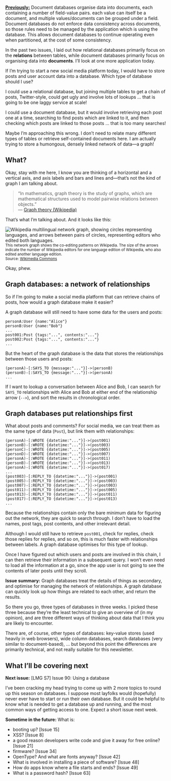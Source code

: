 [**Previously:**](https://buttondown.email/laymansguide/archive/) Document databases organise data into documents, each containing a number of field-value pairs. each value can itself be a document, and multiple values/documents can be grouped under a field. Document databases do not enforce data consistency across documents, so those rules need to be managed by the application which is using the database. This allows document databases to continue operating even when partitioned, at the cost of some consistency.

In the past two issues, I laid out how relational databases primarily focus on the **relations** between tables, while document databases primarily focus on organising data into **documents**. I’ll look at one more application today.

If I’m trying to start a new social media platform today, I would have to store posts and user account data into a database. Which type of database should I use?

I could use a relational database, but joining multiple tables to get a chain of posts, Twitter-style, could get ugly and involve lots of lookups … that is going to be one laggy service at scale!

I could use a document database, but it would involve retrieving each post one at a time, searching to find posts which are linked to it, and then checking which posts are linked to those posts … that is too many searches!

Maybe I’m approaching this wrong. I don’t need to relate many different types of tables or retrieve self-contained documents here. I am actually trying to store a humongous, densely linked network of data—a graph!

## What?

Okay, stay with me here, I know you are thinking of a horizontal and a vertical axis, and axis labels and bars and lines and—that’s not the kind of graph I am talking about.

> “In mathematics, graph theory is the study of graphs, which are mathematical structures used to model pairwise relations between objects.”  
> — [Graph theory (Wikipedia)](https://en.wikipedia.org/wiki/Graph_theory)

That’s what I’m talking about. And it looks like this:

![Wikipedia multilingual network graph, showing circles representing languages, and arrows between pairs of circles, representing editors who edited both languages.](https://raw.githubusercontent.com/ngjunsiang/laymansguide/release/season7/issue089/issue089_01.png)<br />
<small>This network graph shows the co-editing patterns on Wikipedia. The size of the arrows indicate the number of Wikipedia editors for one language edition of Wikipedia, who also edited another language edition.<br />Source: [Wikimedia Commons](https://en.wikipedia.org/wiki/File:Wikipedia_multilingual_network_graph_July_2013.svg)</small>

Okay, phew.

## Graph databases: a network of relationships

So if I’m going to make a social media platform that can retrieve chains of posts, how would a graph database make it easier?

A graph database will still need to have some data for the users and posts:

```
personA:User {name:"Alice"}
personB:User {name:"Bob"}
...
post001:Post {tags:"...", contents:"..."}
post002:Post {tags:"...", contents:"..."}
...
```

But the heart of the graph database is the data that stores the relationships between those users and posts:

```
(personA)-[:SAYS_TO {message:"..."}]->(personB)
(personB)-[:SAYS_TO {message:"..."}]->(personA)
...
```

If I want to lookup a conversation between Alice and Bob, I can search for `SAYS_TO` relationships with Alice and Bob at either end of the relationship arrow (`-->`), and sort the results in chronological order.

## Graph databases put relationships first

What about posts and comments? For social media, we can treat them as the same type of data (`Post`), but link them with relationships:

```
(personA)-[:WROTE {datetime:"..."}]->(post001)
(personB)-[:WROTE {datetime:"..."}]->(post003)
(personC)-[:WROTE {datetime:"..."}]->(post005)
(personD)-[:WROTE {datetime:"..."}]->(post007)
(personA)-[:WROTE {datetime:"..."}]->(post011)
(personB)-[:WROTE {datetime:"..."}]->(post013)
(personA)-[:WROTE {datetime:"..."}]->(post017)
...
(post003)-[:REPLY_TO {datetime:"..."}]->(post001)
(post005)-[:REPLY_TO {datetime:"..."}]->(post003)
(post007)-[:REPLY_TO {datetime:"..."}]->(post003)
(post011)-[:REPLY_TO {datetime:"..."}]->(post005)
(post013)-[:REPLY_TO {datetime:"..."}]->(post011)
(post017)-[:REPLY_TO {datetime:"..."}]->(post013)
...
```

Because the relationships contain only the bare minimum data for figuring out the network, they are quick to search through. I don’t have to load the names, post tags, post contents, and other irrelevant detail.

Although I would still have to retrieve `post001`, check for replies, check those replies for replies, and so on, this is much faster with relationships between labels. A graph database optimises for this type of lookup.

Once I have figured out which users and posts are involved in this chain, I can then retrieve their information in a subsequent query. I won’t even need to load all the information at a go, since the app user is not going to see the contents of later posts until they scroll.

**Issue summary:** Graph databases treat the details of things as secondary, and optimise for managing the network of relationships. A graph database can quickly look up how things are related to each other, and return the results.

So there you go, three types of databases in three weeks. I picked these three because they’re the least technical to give an overview of (in my opinion), and are three different ways of thinking about data that I think you are likely to encounter.

There are, of course, other types of databases: key-value stores (used heavily in web browsers), wide column databases, search databases (very similar to document-based), … but beyond this point the differences are primarily technical, and not really suitable for this newsletter.

## What I’ll be covering next

**Next issue:** [LMG S7] Issue 90: Using a database

I’ve been cracking my head trying to come up with 2 more topics to round up this season on databases. I suppose most layfolks would (hopefully) never ever have to start or run their own database. But it could be helpful to know what is needed to get a database up and running, and the most common ways of getting access to one. Expect a short issue next week.

**Sometime in the future:** What is:

- booting up? [Issue 15]
- XSS? [Issue 8]
- a good reason developers write code and give it away for free online? [Issue 21]
- firmware? [Issue 34]
- OpenType? And what are fonts anyway? [Issue 42]
- What is involved in installing a piece of software? [Issue 48]
- How do apps know where a file starts and ends? [Issue 49]
- What is a password hash? [Issue 63]
